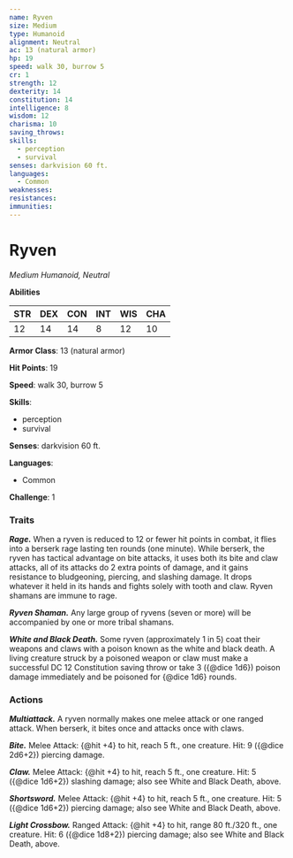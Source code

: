 ```yaml
---
name: Ryven
size: Medium
type: Humanoid
alignment: Neutral
ac: 13 (natural armor)
hp: 19
speed: walk 30, burrow 5
cr: 1
strength: 12
dexterity: 14
constitution: 14
intelligence: 8
wisdom: 12
charisma: 10
saving_throws:
skills:
  - perception
  - survival
senses: darkvision 60 ft.
languages:
  - Common
weaknesses:
resistances:
immunities:
---
```


# Ryven

*Medium Humanoid, Neutral*

**Abilities**

| STR | DEX | CON | INT | WIS | CHA |
| --- | --- | --- | --- | --- | --- |
| 12 | 14 | 14 | 8 | 12 | 10 |

**Armor Class**: 13 (natural armor)

**Hit Points**: 19

**Speed**: walk 30, burrow 5

**Skills**:
  - perception
  - survival

**Senses**: darkvision 60 ft.

**Languages**:
  - Common

**Challenge**: 1

### Traits
***Rage.*** When a ryven is reduced to 12 or fewer hit points in combat, it flies into a berserk rage lasting ten rounds (one minute). While berserk, the ryven has tactical advantage on bite attacks, it uses both its bite and claw attacks, all of its attacks do 2 extra points of damage, and it gains resistance to bludgeoning, piercing, and slashing damage. It drops whatever it held in its hands and fights solely with tooth and claw. Ryven shamans are immune to rage.

***Ryven Shaman.*** Any large group of ryvens (seven or more) will be accompanied by one or more tribal shamans.

***White and Black Death.*** Some ryven (approximately 1 in 5) coat their weapons and claws with a poison known as the white and black death. A living creature struck by a poisoned weapon or claw must make a successful DC 12 Constitution saving throw or take 3 ({@dice 1d6}) poison damage immediately and be poisoned for {@dice 1d6} rounds.

### Actions
***Multiattack.*** A ryven normally makes one melee attack or one ranged attack. When berserk, it bites once and attacks once with claws.

***Bite.*** Melee Attack: {@hit +4} to hit, reach 5 ft., one creature. Hit: 9 ({@dice 2d6+2}) piercing damage.

***Claw.*** Melee Attack: {@hit +4} to hit, reach 5 ft., one creature. Hit: 5 ({@dice 1d6+2}) slashing damage; also see White and Black Death, above.

***Shortsword.*** Melee Attack: {@hit +4} to hit, reach 5 ft., one creature. Hit: 5 ({@dice 1d6+2}) piercing damage; also see White and Black Death, above.

***Light Crossbow.*** Ranged Attack: {@hit +4} to hit, range 80 ft./320 ft., one creature. Hit: 6 ({@dice 1d8+2}) piercing damage; also see White and Black Death, above.

